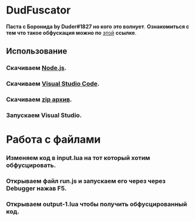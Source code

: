 # DudFuscator

**Паста с Боронида by Duder#1827 но кого это волнует**.
**Ознакомиться с тем что такое обфускация можно по** [этой](https://www.zeluslugi.ru/info-czentr/it-glossary/term-obfuscation) **ссылке**.

## Использование

### Скачиваем  [**__Node.js__**](https://nodejs.org/en/download/).
### Скачиваем [Visual Studio Code](https://code.visualstudio.com/?wt.mc_id=vscom_downloads).
### Скачиваем [zip архив](https://github.com/Duderpast/DudFuscator/archive/refs/heads/main.zip).
### Запускаем Visual Studio.
# Работа с файлами
### Изменяем код в input.lua на тот который хотим обфусцировать.
### Открываем файл run.js и запускаем его через через Debugger нажав F5.
### Открываем **output-1.lua** чтобы получить обфусцированный код.
